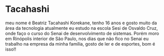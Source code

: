 # Tacahashi 
meu nome é Beatriz Tacahashi Korekane, tenho 16 anos e gosto muito da área da tecnologia
atualmente eu estudo na escola Sesi de Osvaldo Cruz, onde faço o curso do Senai de desenvolvimento de sistemas.
Porém moro em Rinópolis interior de São Paulo, nos dias que não fico no Senai eu trabalho na empresa da minha família,
gosto de ler e de esportes, bom é isso!!
